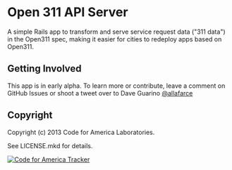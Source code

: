 Open 311 API Server
======
A simple Rails app to transform and serve service request data ("311 data") in the Open311 spec, making it easier for cities to redeploy apps based on Open311.

Getting Involved
-----
This app is in early alpha. To learn more or contribute, leave a comment on GitHub Issues or shoot a tweet over to Dave Guarino [@allafarce](https://twitter.com/allafarce)

Copyright
-----
Copyright (c) 2013 Code for America Laboratories.

See LICENSE.mkd for details.

[![Code for America Tracker](http://stats.codeforamerica.org/codeforamerica/cfa_template.png)](http://stats.codeforamerica.org/projects/cfa_template)

